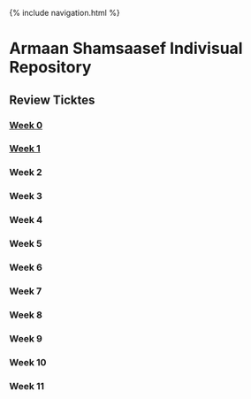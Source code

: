 {% include navigation.html %}

# Armaan Shamsaasef Indivisual Repository 

## Review Ticktes
### [Week 0](https://github.com/xXAASXx/Armaan-Shamsaasef-2-/issues/1)
### [Week 1](https://github.com/xXAASXx/Armaan-Shamsaasef-2-/issues/2)
### Week 2
### Week 3
### Week 4
### Week 5
### Week 6
### Week 7
### Week 8
### Week 9
### Week 10
### Week 11


